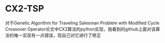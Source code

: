 # CX2-TSP
对于Genetic Algorithm for Traveling Salesman Problem with Modified Cycle Crossover Operator论文中CX2算法的python实现，我看到的github上面对该算法的唯一实现有一点错误，现自己对它进行了修正
